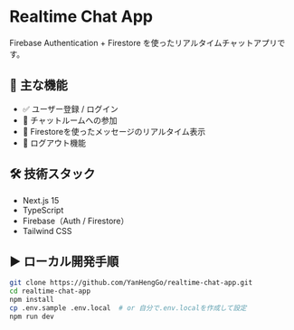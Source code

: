 # Realtime Chat App

Firebase Authentication + Firestore を使ったリアルタイムチャットアプリです。

## 🔧 主な機能

- ✅ ユーザー登録 / ログイン
- 💬 チャットルームへの参加
- 🔁 Firestoreを使ったメッセージのリアルタイム表示
- 🚪 ログアウト機能

## 🛠 技術スタック

- Next.js 15
- TypeScript
- Firebase（Auth / Firestore）
- Tailwind CSS

## ▶️ ローカル開発手順

```bash
git clone https://github.com/YanHengGo/realtime-chat-app.git
cd realtime-chat-app
npm install
cp .env.sample .env.local  # or 自分で.env.localを作成して設定
npm run dev
